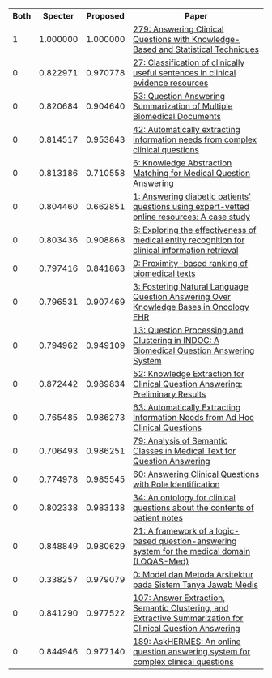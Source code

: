 <html><table><tr>
<th>Both</th>
<th>Specter</th>
<th>Proposed</th>
<th>Paper</th>
</tr>
<tr>
<td>1</td>
<td>1.000000</td>
<td>1.000000</td>
<td><a href="https://www.semanticscholar.org/paper/9e89e07ad1b5c8b47d6543dbf3795601a48b6fd0">279: Answering Clinical Questions with Knowledge-Based and Statistical Techniques</a></td>
</tr>
<tr>
<td>0</td>
<td>0.822971</td>
<td>0.970778</td>
<td><a href="https://www.semanticscholar.org/paper/35efd803b83a235c89682dd781a90e838e7931da">27: Classification of clinically useful sentences in clinical evidence resources</a></td>
</tr>
<tr>
<td>0</td>
<td>0.820684</td>
<td>0.904640</td>
<td><a href="https://www.semanticscholar.org/paper/5e7daa815bc3451b1b2c4c95312a00233d476f7a">53: Question Answering Summarization of Multiple Biomedical Documents</a></td>
</tr>
<tr>
<td>0</td>
<td>0.814517</td>
<td>0.953843</td>
<td><a href="https://www.semanticscholar.org/paper/b056e05fd72c61c0cb805aec42c10f9e8032829f">42: Automatically extracting information needs from complex clinical questions</a></td>
</tr>
<tr>
<td>0</td>
<td>0.813186</td>
<td>0.710558</td>
<td><a href="https://www.semanticscholar.org/paper/535d6ce556fa13bda03d8559d23e4fcac0992e29">6: Knowledge Abstraction Matching for Medical Question Answering</a></td>
</tr>
<tr>
<td>0</td>
<td>0.804460</td>
<td>0.662851</td>
<td><a href="https://www.semanticscholar.org/paper/f23caaf8ba975a904f5519f5c9edb7ca8ed6d4f9">1: Answering diabetic patients' questions using expert-vetted online resources: A case study</a></td>
</tr>
<tr>
<td>0</td>
<td>0.803436</td>
<td>0.908868</td>
<td><a href="https://www.semanticscholar.org/paper/18dcc8e56ca9962a638b5db4fe20c75ff2da3696">6: Exploring the effectiveness of medical entity recognition for clinical information retrieval</a></td>
</tr>
<tr>
<td>0</td>
<td>0.797416</td>
<td>0.841863</td>
<td><a href="https://www.semanticscholar.org/paper/4ba8da472a8baf68f3133ca05d7d21c63e74235a">0: Proximity-based ranking of biomedical texts</a></td>
</tr>
<tr>
<td>0</td>
<td>0.796531</td>
<td>0.907469</td>
<td><a href="https://www.semanticscholar.org/paper/1ebc322c19fe1a41a45bb69cc643a8c7cfcd8a32">3: Fostering Natural Language Question Answering Over Knowledge Bases in Oncology EHR</a></td>
</tr>
<tr>
<td>0</td>
<td>0.794962</td>
<td>0.949109</td>
<td><a href="https://www.semanticscholar.org/paper/73bd1e567ce8841b2c00b6250eef415893ff58cd">13: Question Processing and Clustering in INDOC: A Biomedical Question Answering System</a></td>
</tr>
<tr>
<td>0</td>
<td>0.872442</td>
<td>0.989834</td>
<td><a href="https://www.semanticscholar.org/paper/58e3df962aeea5ece0857ab6e37870857a54ee07">52: Knowledge Extraction for Clinical Question Answering: Preliminary Results</a></td>
</tr>
<tr>
<td>0</td>
<td>0.765485</td>
<td>0.986273</td>
<td><a href="https://www.semanticscholar.org/paper/fe1755e8e72741981750074138e9a5b3c3d7df66">63: Automatically Extracting Information Needs from Ad Hoc Clinical Questions</a></td>
</tr>
<tr>
<td>0</td>
<td>0.706493</td>
<td>0.986251</td>
<td><a href="https://www.semanticscholar.org/paper/bea44eadbc3e380835df1701251c6aa89d03fe0c">79: Analysis of Semantic Classes in Medical Text for Question Answering</a></td>
</tr>
<tr>
<td>0</td>
<td>0.774978</td>
<td>0.985545</td>
<td><a href="https://www.semanticscholar.org/paper/c58668d790804f1320e3e1bcc65c86041dac2049">60: Answering Clinical Questions with Role Identification</a></td>
</tr>
<tr>
<td>0</td>
<td>0.802338</td>
<td>0.983138</td>
<td><a href="https://www.semanticscholar.org/paper/73623d7b97157358f279fef53ba37b8d2c9908f6">34: An ontology for clinical questions about the contents of patient notes</a></td>
</tr>
<tr>
<td>0</td>
<td>0.848849</td>
<td>0.980629</td>
<td><a href="https://www.semanticscholar.org/paper/2ea0041b0185ed15279b609704d57f5f421689c2">21: A framework of a logic-based question-answering system for the medical domain (LOQAS-Med)</a></td>
</tr>
<tr>
<td>0</td>
<td>0.338257</td>
<td>0.979079</td>
<td><a href="https://www.semanticscholar.org/paper/99bde0100b2f05f1ced8b75e7ee7a99a61c0e668">0: Model dan Metoda Arsitektur pada Sistem Tanya Jawab Medis</a></td>
</tr>
<tr>
<td>0</td>
<td>0.841290</td>
<td>0.977522</td>
<td><a href="https://www.semanticscholar.org/paper/216f2cbdcc4c06943f38f8d1bde99a5746171b62">107: Answer Extraction, Semantic Clustering, and Extractive Summarization for Clinical Question Answering</a></td>
</tr>
<tr>
<td>0</td>
<td>0.844946</td>
<td>0.977140</td>
<td><a href="https://www.semanticscholar.org/paper/8f51c4bf941654f710f508e4a62ebd22bfec7b87">189: AskHERMES: An online question answering system for complex clinical questions</a></td>
</tr>
</table></html>

